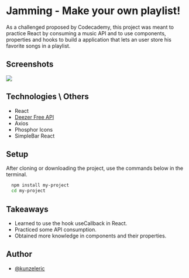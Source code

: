 
# Jamming - Make your own playlist!

As a challenged proposed by Codecademy, this project was meant to practice React by consuming a music API and to use components, properties and hooks to build a application that lets an user store his favorite songs in a playlist.


## Screenshots

<img src="https://github.com/kunzeleric/jammming-app/assets/114115220/28f03179-091f-4fea-910e-e19defc183ba" >

## Technologies \ Others

- React
- <a href="https://rapidapi.com/deezerdevs/api/deezer-1" target="_blank">Deezer Free API</a>
- Axios
- Phosphor Icons
- SimpleBar React

## Setup

After cloning or downloading the project, use the commands below in the terminal.

```bash
  npm install my-project
  cd my-project
```
    
## Takeaways

- Learned to use the hook useCallback in React.
- Practiced some API consumption.
- Obtained more knowledge in components and their properties.

## Author

- [@kunzeleric](https://www.github.com/kunzeleric)

